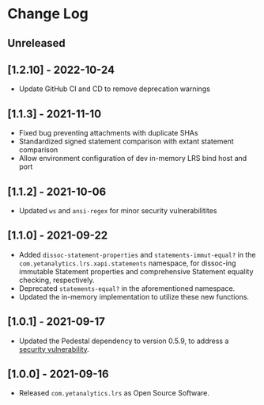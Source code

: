 # Change Log

## Unreleased

## [1.2.10] - 2022-10-24
- Update GitHub CI and CD to remove deprecation warnings

<!-- TODO: Fill in intervening tags -->

## [1.1.3] - 2021-11-10
- Fixed bug preventing attachments with duplicate SHAs
- Standardized signed statement comparison with extant statement comparison
- Allow environment configuration of dev in-memory LRS bind host and port

## [1.1.2] - 2021-10-06
- Updated `ws` and `ansi-regex` for minor security vulnerabilitites

## [1.1.0] - 2021-09-22
- Added `dissoc-statement-properties` and `statements-immut-equal?` in the `com.yetanalytics.lrs.xapi.statements` namespace, for dissoc-ing immutable Statement properties and comprehensive Statement equality checking, respectively.
- Deprecated `statements-equal?` in the aforementioned namespace.
- Updated the in-memory implementation to utilize these new functions.

## [1.0.1] - 2021-09-17
- Updated the Pedestal dependency to version 0.5.9, to address a [security vulnerability](https://github.com/pedestal/pedestal/issues/672).

## [1.0.0] - 2021-09-16
- Released `com.yetanalytics.lrs` as Open Source Software.
